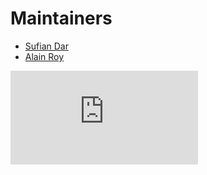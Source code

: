 # Maintainers

* [Sufian Dar](https://github.com/sufiand)
* [Alain Roy](https://github.com/alainroy)

[![Analytics](https://kubernetes-site.appspot.com/UA-36037335-10/GitHub/pkg/cloudprovider/providers/photoncontroller/MAINTAINERS.md?pixel)]()
